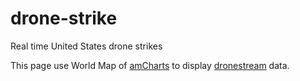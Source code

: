 # drone-strike
Real time United States drone strikes

This page use World Map of [amCharts](https://www.amcharts.com/) to display [dronestream](http://dronestre.am/) data.
